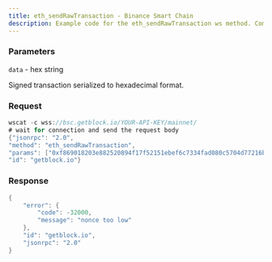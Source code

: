 ```yaml
---
title: eth_sendRawTransaction - Binance Smart Chain
description: Example code for the eth_sendRawTransaction ws method. Сomplete guide on how to use eth_sendRawTransaction ws in GetBlock.io Web3 documentation.
---
```


### Parameters


`data` - hex string

Signed transaction serialized to hexadecimal format.

### Request

``` java
wscat -c wss://bsc.getblock.io/YOUR-API-KEY/mainnet/ 
# wait for connection and send the request body 
{"jsonrpc": "2.0",
"method": "eth_sendRawTransaction",
"params": ["0xf869018203e882520894f17f52151ebef6c7334fad080c5704d77216b732881bc16d674ec80000801ba02da1c48b670996dcb1f447ef9ef00b33033c48a4fe938f420bec3e56bfd24071a062e0aa78a81bf0290afbc3a9d8e9a068e6d74caa66c5e0fa8a46deaae96b0833"],
"id": "getblock.io"}
```

###  Response

``` java
{
    "error": {
        "code": -32000,
        "message": "nonce too low"
    },
    "id": "getblock.io",
    "jsonrpc": "2.0"
}
```

